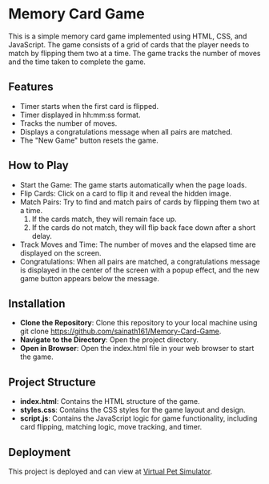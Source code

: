 # Memory Card Game

This is a simple memory card game implemented using HTML, CSS, and JavaScript. The game consists of a grid of cards that the player needs to match by flipping them two at a time. The game tracks the number of moves and the time taken to complete the game.

## Features

- Timer starts when the first card is flipped.
- Timer displayed in hh:mm:ss format.
- Tracks the number of moves.
- Displays a congratulations message when all pairs are matched.
- The "New Game" button resets the game.

## How to Play

- Start the Game: The game starts automatically when the page loads.
- Flip Cards: Click on a card to flip it and reveal the hidden image.
- Match Pairs: Try to find and match pairs of cards by flipping them two at a time.
  1. If the cards match, they will remain face up.
  2. If the cards do not match, they will flip back face down after a short delay.
- Track Moves and Time: The number of moves and the elapsed time are displayed on the screen.
- Congratulations: When all pairs are matched, a congratulations message is displayed in the center of the screen with a popup effect, and the new game button appears below the message.

## Installation

- **Clone the Repository**: Clone this repository to your local machine using git clone <https://github.com/sainath161/Memory-Card-Game>.
- **Navigate to the Directory**: Open the project directory.
- **Open in Browser**: Open the index.html file in your web browser to start the game.

## Project Structure

- **index.html**: Contains the HTML structure of the game.
- **styles.css**: Contains the CSS styles for the game layout and design.
- **script.js**: Contains the JavaScript logic for game functionality, including card flipping, matching logic, move tracking, and timer.

## Deployment

This project is deployed and can view at [Virtual Pet Simulator](https://sainath161.github.io/Memory-Card-Game/).
